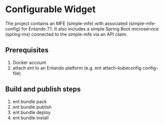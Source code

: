 # Configurable Widget
The project contains an MFE (simple-mfe) with associated (simple-mfe-config) for Entando 7.1. It also includes a simple Spring Boot microservice (spring-ms) connected to the simple-mfe via an API claim.

## Prerequisites
1. Docker account
2. attach ent to an Entando platform (e.g. ent attach-kubeconfig config-file)

## Build and publish steps  
1. ent bundle pack 
2. ent bundle publish
3. ent bundle deploy
4. ent bundle install
